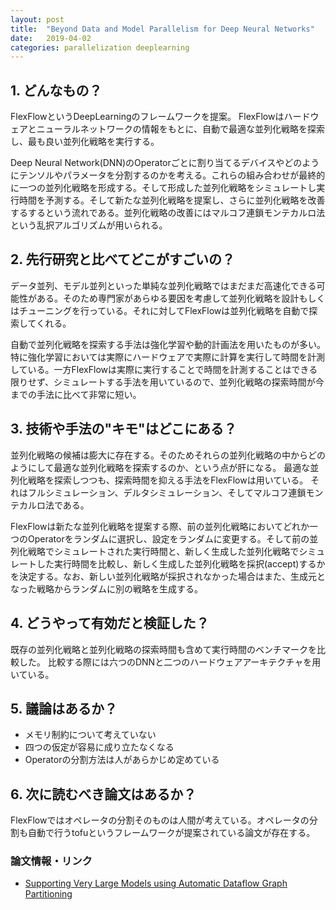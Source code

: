 ```yaml
---
layout: post
title:  "Beyond Data and Model Parallelism for Deep Neural Networks"
date:   2019-04-02
categories: parallelization deeplearning
---
```


## 1. どんなもの？

FlexFlowというDeepLearningのフレームワークを提案。
FlexFlowはハードウェアとニューラルネットワークの情報をもとに、自動で最適な並列化戦略を探索し、最も良い並列化戦略を実行する。

Deep Neural Network(DNN)のOperatorごとに割り当てるデバイスやどのようにテンソルやパラメータを分割するのかを考える。これらの組み合わせが最終的に一つの並列化戦略を形成する。そして形成した並列化戦略をシミュレートし実行時間を予測する。そして新たな並列化戦略を提案し、さらに並列化戦略を改善するするという流れである。並列化戦略の改善にはマルコフ連鎖モンテカルロ法という乱択アルゴリズムが用いられる。

## 2. 先行研究と比べてどこがすごいの？

データ並列、モデル並列といった単純な並列化戦略ではまだまだ高速化できる可能性がある。そのため専門家があらゆる要因を考慮して並列化戦略を設計もしくはチューニングを行っている。それに対してFlexFlowは並列化戦略を自動で探索してくれる。

自動で並列化戦略を探索する手法は強化学習や動的計画法を用いたものが多い。特に強化学習においては実際にハードウェアで実際に計算を実行して時間を計測している。一方FlexFlowは実際に実行することで時間を計測することはできる限りせず、シミュレートする手法を用いているので、並列化戦略の探索時間が今までの手法に比べて非常に短い。

## 3. 技術や手法の"キモ"はどこにある？

並列化戦略の候補は膨大に存在する。そのためそれらの並列化戦略の中からどのようにして最適な並列化戦略を探索するのか、という点が肝になる。
最適な並列化戦略を探索しつつも、探索時間を抑える手法をFlexFlowは用いている。
それはフルシミュレーション、デルタシミュレーション、そしてマルコフ連鎖モンテカルロ法である。

FlexFlowは新たな並列化戦略を提案する際、前の並列化戦略においてどれか一つのOperatorをランダムに選択し、設定をランダムに変更する。そして前の並列化戦略でシミュレートされた実行時間と、新しく生成した並列化戦略でシミュレートした実行時間を比較し、新しく生成した並列化戦略を採択(accept)するかを決定する。なお、新しい並列化戦略が採択されなかった場合はまた、生成元となった戦略からランダムに別の戦略を生成する。

## 4. どうやって有効だと検証した？

既存の並列化戦略と並列化戦略の探索時間も含めて実行時間のベンチマークを比較した。
比較する際には六つのDNNと二つのハードウェアアーキテクチャを用いている。

## 5. 議論はあるか？

* メモリ制約について考えていない
* 四つの仮定が容易に成り立たなくなる
* Operatorの分割方法は人があらかじめ定めている

## 6. 次に読むべき論文はあるか？
FlexFlowではオペレータの分割そのものは人間が考えている。オペレータの分割も自動で行うtofuというフレームワークが提案されている論文が存在する。

### 論文情報・リンク

- [Supporting Very Large Models using Automatic Dataflow Graph Partitioning](https://arxiv.org/abs/1807.08887)
